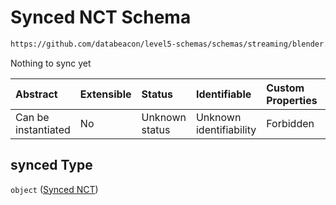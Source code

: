 # Synced NCT Schema

```txt
https://github.com/databeacon/level5-schemas/schemas/streaming/blender.schema.json#/properties/nct/properties/synced
```

Nothing to sync yet

| Abstract            | Extensible | Status         | Identifiable            | Custom Properties | Additional Properties | Access Restrictions | Defined In                                                                              |
| :------------------ | :--------- | :------------- | :---------------------- | :---------------- | :-------------------- | :------------------ | :-------------------------------------------------------------------------------------- |
| Can be instantiated | No         | Unknown status | Unknown identifiability | Forbidden         | Allowed               | none                | [blender.schema.json\*](../../out/streaming/blender.schema.json "open original schema") |

## synced Type

`object` ([Synced NCT](blender-properties-non-conflicting-flights-properties-synced-nct.md))
